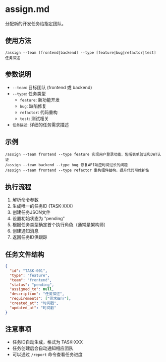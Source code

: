 # assign.md

分配新的开发任务给指定团队。

## 使用方法
```
/assign --team [frontend|backend] --type [feature|bug|refactor|test] 任务描述
```

## 参数说明

- `--team`: 目标团队 (frontend 或 backend)
- `--type`: 任务类型
  - `feature`: 新功能开发
  - `bug`: 缺陷修复
  - `refactor`: 代码重构
  - `test`: 测试相关
- `任务描述`: 详细的任务需求描述

## 示例

```
/assign --team frontend --type feature 实现用户登录功能，包括表单验证和JWT认证
/assign --team backend --type bug 修复API响应时间过长的问题
/assign --team frontend --type refactor 重构组件结构，提升代码可维护性
```

## 执行流程

1. 解析命令参数
2. 生成唯一的任务ID (TASK-XXX)
3. 创建任务JSON文件
4. 设置初始状态为 "pending"
5. 根据任务类型确定首个执行角色（通常是架构师）
6. 创建通知消息
7. 返回任务ID供跟踪

## 任务文件结构

```json
{
  "id": "TASK-001",
  "type": "feature",
  "team": "frontend",
  "status": "pending",
  "assigned_to": null,
  "description": "任务描述",
  "requirements": ["需求细节"],
  "created_at": "时间戳",
  "updated_at": "时间戳"
}
```

## 注意事项

- 任务ID自动生成，格式为 TASK-XXX
- 任务创建后会自动通知相应团队
- 可以通过 `/report` 命令查看任务进度
